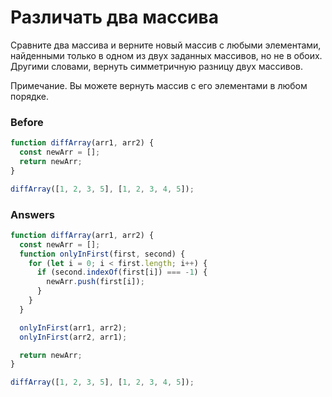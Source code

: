 # Различать два массива
Сравните два массива и верните новый массив с любыми элементами, найденными только в одном из двух заданных массивов, но не в обоих. Другими словами, вернуть симметричную разницу двух массивов.

Примечание. Вы можете вернуть массив с его элементами в любом порядке.
### Before
```javascript
function diffArray(arr1, arr2) {
  const newArr = [];
  return newArr;
}

diffArray([1, 2, 3, 5], [1, 2, 3, 4, 5]);
```
### Answers
```javascript
function diffArray(arr1, arr2) {
  const newArr = [];
  function onlyInFirst(first, second) {
    for (let i = 0; i < first.length; i++) {
      if (second.indexOf(first[i]) === -1) {
        newArr.push(first[i]);
      }
    }
  }

  onlyInFirst(arr1, arr2);
  onlyInFirst(arr2, arr1);

  return newArr;
}

diffArray([1, 2, 3, 5], [1, 2, 3, 4, 5]);
```
